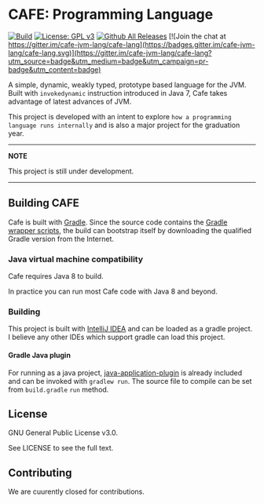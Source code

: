# CAFE: Programming Language

[![Build](https://github.com/cafe-jvm-lang/cafe/workflows/Build/badge.svg)](https://github.com/cafe-jvm-lang/cafe/actions?query=workflow%3ABuild)
[![License: GPL v3](https://img.shields.io/badge/License-GPLv3-blue.svg)](https://www.gnu.org/licenses/gpl-3.0)
[![Github All Releases](https://img.shields.io/github/downloads/cafe-jvm-lang/cafe/total.svg)]()
[![Join the chat at https://gitter.im/cafe-jvm-lang/cafe-lang](https://badges.gitter.im/cafe-jvm-lang/cafe-lang.svg)](https://gitter.im/cafe-jvm-lang/cafe-lang?utm_source=badge&utm_medium=badge&utm_campaign=pr-badge&utm_content=badge)

A simple, dynamic, weakly typed, prototype based language for the JVM. 
Built with `invokedynamic` instruction introduced in Java 7, Cafe takes advantage of latest advances of JVM.

This project is developed with an intent to explore `how a programming language runs internally` and is also a major project for the graduation year.

---
**NOTE**

This project is still under development.

---

## Building CAFE
Cafe is built with [Gradle](https://gradle.org).
Since the source code contains the [Gradle wrapper scripts](https://docs.gradle.org/current/userguide/gradle_wrapper.html),
the build can bootstrap itself by downloading the qualified Gradle version from the Internet.

### Java virtual machine compatibility

Cafe requires Java 8 to build.

In practice you can run most Cafe code with Java 8 and beyond.

### Building

This project is built with [IntelliJ IDEA](https://www.jetbrains.com/idea/) and can be loaded as a gradle project. I believe any other IDEs which support gradle can load this project.

#### Gradle Java plugin

For running as a java project, [java-application-plugin](https://docs.gradle.org/current/userguide/java_plugin.html) is already included and can be invoked with `gradlew run`.
The source file to compile can be set from `build.gradle` `run` method.

## License
GNU General Public License v3.0.

See LICENSE to see the full text.

## Contributing

We are cuurently closed for contributions.
